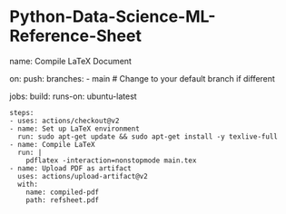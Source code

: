 # Python-Data-Science-ML-Reference-Sheet

name: Compile LaTeX Document

on:
  push:
    branches:
      - main  # Change to your default branch if different

jobs:
  build:
    runs-on: ubuntu-latest

    steps:
    - uses: actions/checkout@v2
    - name: Set up LaTeX environment
      run: sudo apt-get update && sudo apt-get install -y texlive-full
    - name: Compile LaTeX
      run: |
        pdflatex -interaction=nonstopmode main.tex
    - name: Upload PDF as artifact
      uses: actions/upload-artifact@v2
      with:
        name: compiled-pdf
        path: refsheet.pdf
